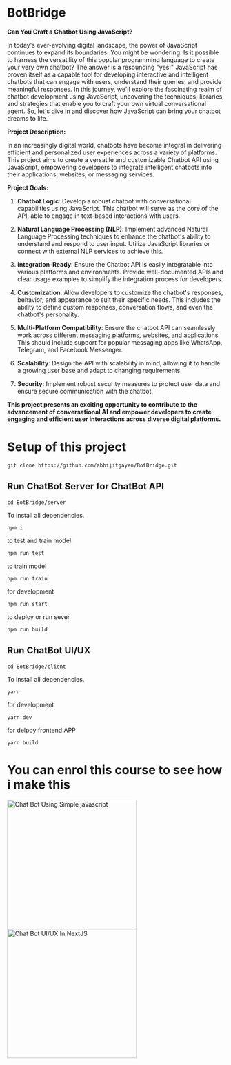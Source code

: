 # BotBridge

**Can You Craft a Chatbot Using JavaScript?**

In today's ever-evolving digital landscape, the power of JavaScript continues to expand its boundaries. You might be wondering: Is it possible to harness the versatility of this popular programming language to create your very own chatbot? The answer is a resounding "yes!" JavaScript has proven itself as a capable tool for developing interactive and intelligent chatbots that can engage with users, understand their queries, and provide meaningful responses. In this journey, we'll explore the fascinating realm of chatbot development using JavaScript, uncovering the techniques, libraries, and strategies that enable you to craft your own virtual conversational agent. So, let's dive in and discover how JavaScript can bring your chatbot dreams to life.

**Project Description:**

In an increasingly digital world, chatbots have become integral in delivering efficient and personalized user experiences across a variety of platforms. This project aims to create a versatile and customizable Chatbot API using JavaScript, empowering developers to integrate intelligent chatbots into their applications, websites, or messaging services.

**Project Goals:**

1. **Chatbot Logic**: Develop a robust chatbot with conversational capabilities using JavaScript. This chatbot will serve as the core of the API, able to engage in text-based interactions with users.

2. **Natural Language Processing (NLP)**: Implement advanced Natural Language Processing techniques to enhance the chatbot's ability to understand and respond to user input. Utilize JavaScript libraries or connect with external NLP services to achieve this.

3. **Integration-Ready**: Ensure the Chatbot API is easily integratable into various platforms and environments. Provide well-documented APIs and clear usage examples to simplify the integration process for developers.

4. **Customization**: Allow developers to customize the chatbot's responses, behavior, and appearance to suit their specific needs. This includes the ability to define custom responses, conversation flows, and even the chatbot's personality.

5. **Multi-Platform Compatibility**: Ensure the chatbot API can seamlessly work across different messaging platforms, websites, and applications. This should include support for popular messaging apps like WhatsApp, Telegram, and Facebook Messenger.

6. **Scalability**: Design the API with scalability in mind, allowing it to handle a growing user base and adapt to changing requirements.

7. **Security**: Implement robust security measures to protect user data and ensure secure communication with the chatbot.


**This project presents an exciting opportunity to contribute to the advancement of conversational AI and empower developers to create engaging and efficient user interactions across diverse digital platforms.**


# Setup of this project

```terminal
git clone https://github.com/abhijitgayen/BotBridge.git
```
## Run ChatBot Server for ChatBot API
```terminal
cd BotBridge/server
```
To install all dependencies.
```terminal
npm i
```
to test and train model 
```terminal
npm run test
```
to train model
```terminal
npm run train
```
for development
```terminal
npm run start
```
to deploy or run sever
```terminal
npm run build
```
## Run ChatBot UI/UX 
```terminal
cd BotBridge/client
```
To install all dependencies.
```terminal
yarn
```
for development
```terminal
yarn dev
```
for delpoy frontend APP
```terminal
yarn build
```



# You can enrol this course to see how i make this
<a href="https://www.udemy.com/course/chatbot-using-simple-javascript/?couponCode=CODEWITHABHIJIT">
  <img src="https://codewithabhijit.vercel.app/images/demo/course_1.jpg" alt="Chat Bot Using Simple javascript" width="300" title="Course ChatBot Using Simple javascripts"/>
</a>
<a href="https://www.udemy.com/course/chatbot-ui-ux-in-nextjs/?referralCode=3500EFFFDD3662EB008F">
  <img src="https://codewithabhijit.vercel.app/images/demo/course_2.jpg" alt="Chat Bot UI/UX In NextJS" width="300" title="Chat Bot UI/UX In NextJS"/>
</a>
